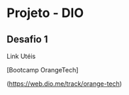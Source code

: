 # Projeto - DIO
## Desafio 1

Link Utéis

[Bootcamp OrangeTech]

(https://web.dio.me/track/orange-tech)

